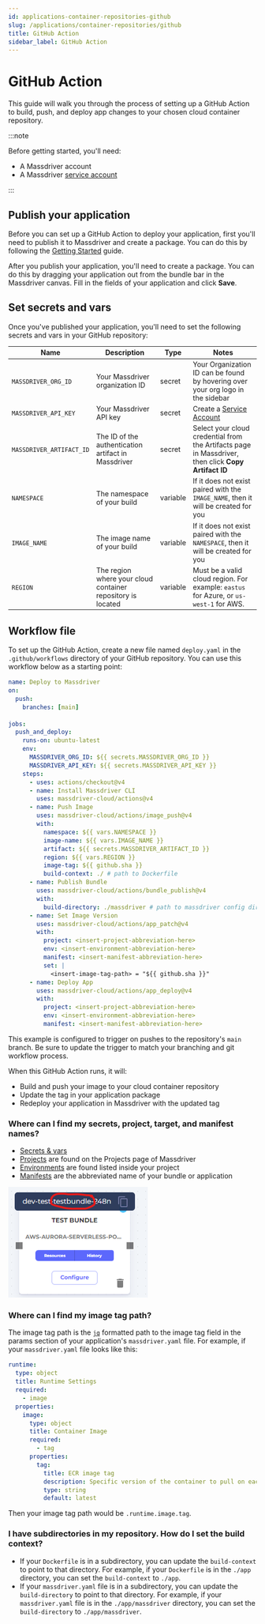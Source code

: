```yaml
---
id: applications-container-repositories-github
slug: /applications/container-repositories/github
title: GitHub Action
sidebar_label: GitHub Action
---
```


# GitHub Action

This guide will walk you through the process of setting up a GitHub Action to build, push, and deploy app changes to your chosen cloud container repository.

:::note

Before getting started, you'll need:
- A Massdriver account 
- A Massdriver [service account](/platform/service-accounts)

:::

## Publish your application

Before you can set up a GitHub Action to deploy your application, first you'll need to publish it to Massdriver and create a package. You can do this by following the [Getting Started](/applications/getting-started) guide.

After you publish your application, you'll need to create a package. You can do this by dragging your application out from the bundle bar in the Massdriver canvas. Fill in the fields of your application and click **Save**. 

## Set secrets and vars

Once you've published your application, you'll need to set the following secrets and vars in your GitHub repository:

| Name | Description | Type | Notes |
| --- | --- | --- | --- |
| `MASSDRIVER_ORG_ID` | Your Massdriver organization ID | secret | Your Organization ID can be found by hovering over your org logo in the sidebar |
| `MASSDRIVER_API_KEY` | Your Massdriver API key | secret | Create a [Service Account](/platform/service-accounts) |
| `MASSDRIVER_ARTIFACT_ID` | The ID of the authentication artifact in Massdriver | secret | Select your cloud credential from the Artifacts page in Massdriver, then click **Copy Artifact ID** |
| `NAMESPACE` | The namespace of your build | variable | If it does not exist paired with the `IMAGE_NAME`, then it will be created for you |
| `IMAGE_NAME` | The image name of your build | variable | If it does not exist paired with the `NAMESPACE`, then it will be created for you |
| `REGION` | The region where your cloud container repository is located | variable | Must be a valid cloud region. For example: `eastus` for Azure, or `us-west-1` for AWS. |

## Workflow file

To set up the GitHub Action, create a new file named `deploy.yaml` in the `.github/workflows` directory of your GitHub repository. You can use this workflow below as a starting point:

```yaml title=".github/workflows/deploy.yaml"
name: Deploy to Massdriver
on:
  push:
    branches: [main]

jobs:
  push_and_deploy:
    runs-on: ubuntu-latest
    env:
      MASSDRIVER_ORG_ID: ${{ secrets.MASSDRIVER_ORG_ID }}
      MASSDRIVER_API_KEY: ${{ secrets.MASSDRIVER_API_KEY }}
    steps:
      - uses: actions/checkout@v4
      - name: Install Massdriver CLI
        uses: massdriver-cloud/actions@v4
      - name: Push Image
        uses: massdriver-cloud/actions/image_push@v4
        with:
          namespace: ${{ vars.NAMESPACE }}
          image-name: ${{ vars.IMAGE_NAME }}
          artifact: ${{ secrets.MASSDRIVER_ARTIFACT_ID }}
          region: ${{ vars.REGION }}
          image-tag: ${{ github.sha }}
          build-context: ./ # path to Dockerfile
      - name: Publish Bundle 
        uses: massdriver-cloud/actions/bundle_publish@v4
        with:
          build-directory: ./massdriver # path to massdriver config directory, contains massdriver.yaml
      - name: Set Image Version 
        uses: massdriver-cloud/actions/app_patch@v4
        with:
          project: <insert-project-abbreviation-here>
          env: <insert-environment-abbreviation-here>
          manifest: <insert-manifest-abbreviation-here>
          set: |
            <insert-image-tag-path> = "${{ github.sha }}"
      - name: Deploy App
        uses: massdriver-cloud/actions/app_deploy@v4
        with:
          project: <insert-project-abbreviation-here>
          env: <insert-environment-abbreviation-here>
          manifest: <insert-manifest-abbreviation-here>
```

This example is configured to trigger on pushes to the repository's `main` branch. Be sure to update the trigger to match your branching and git workflow process.

When this GitHub Action runs, it will:
* Build and push your image to your cloud container repository
* Update the tag in your application package
* Redeploy your application in Massdriver with the updated tag

### Where can I find my secrets, project, target, and manifest names?

* [Secrets & vars](#set-secrets-and-vars)
* [Projects](/concepts/projects) are found on the Projects page of Massdriver
* [Environments](/concepts/environments) are found listed inside your project
* [Manifests](/concepts/manifests) are the abbreviated name of your bundle or application

![Manifest Name](manifest.png)

### Where can I find my image tag path?

The image tag path is the [`jq`](https://stedolan.github.io/jq/manual/) formatted path to the image tag field in the params section of your application's `massdriver.yaml` file. For example, if your `massdriver.yaml` file looks like this:

```yaml title="massdriver.yaml"
runtime:
  type: object
  title: Runtime Settings
  required:
    - image
  properties:
    image:
      type: object
      title: Container Image
      required:
        - tag
      properties:
        tag:
          title: ECR image tag
          description: Specific version of the container to pull on each deployment of the lambda function.
          type: string
          default: latest
```
Then your image tag path would be `.runtime.image.tag`. 

### I have subdirectories in my repository. How do I set the build context?

* If your `Dockerfile` is in a subdirectory, you can update the `build-context` to point to that directory. For example, if your `Dockerfile` is in the `./app` directory, you can set the `build-context` to `./app`.
* If your `massdriver.yaml` file is in a subdirectory, you can update the `build-directory` to point to that directory. For example, if your `massdriver.yaml` file is in the `./app/massdriver` directory, you can set the `build-directory` to `./app/massdriver`.
